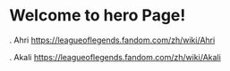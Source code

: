 # Welcome to hero Page!

.  Ahri <https://leagueoflegends.fandom.com/zh/wiki/Ahri>

. Akali <https://leagueoflegends.fandom.com/zh/wiki/Akali>